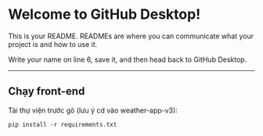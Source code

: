 # Welcome to GitHub Desktop!

This is your README. READMEs are where you can communicate what your project is and how to use it.

Write your name on line 6, save it, and then head back to GitHub Desktop.

---
## Chạy front-end
Tải thự viện trước gõ (lưu ý cd vào weather-app-v3):

``` pip install -r requirements.txt ```
